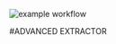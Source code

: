 ![example workflow](https://github.com/prashantevolvus/advanced-exporter/actions/workflows/main.yml/badge.svg)

#ADVANCED EXTRACTOR
